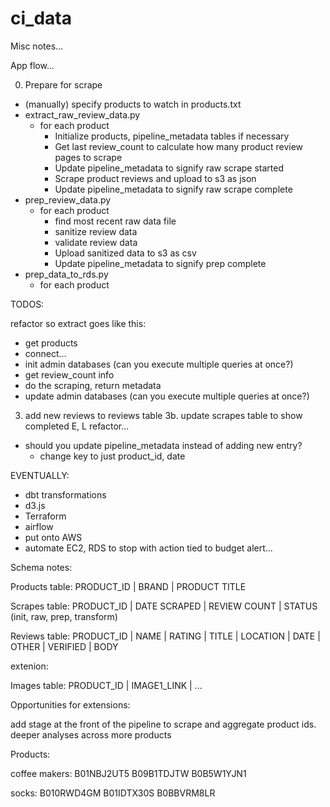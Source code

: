 # ci_data

Misc notes...

App flow...

0. Prepare for scrape
- (manually) specify products to watch in products.txt
- extract_raw_review_data.py
    - for each product
        - Initialize products, pipeline_metadata tables if necessary
        - Get last review_count to calculate how many product review pages to scrape
        - Update pipeline_metadata to signify raw scrape started
        - Scrape product reviews and upload to s3 as json
        - Update pipeline_metadata to signify raw scrape complete
- prep_review_data.py
    - for each product
        - find most recent raw data file
        - sanitize review data
        - validate review data
        - Upload sanitized data to s3 as csv
        - Update pipeline_metadata to signify prep complete
- prep_data_to_rds.py
    - for each product

TODOS:

refactor so extract goes like this:
- get products
- connect...
- init admin databases (can you execute multiple queries at once?)
- get review_count info
- do the scraping, return metadata
- update admin databases (can you execute multiple queries at once?)


3. add new reviews to reviews table
3b. update scrapes table to show completed E, L
refactor...
- should you update pipeline_metadata instead of adding new entry?
    - change key to just product_id, date

EVENTUALLY:
- dbt transformations
- d3.js
- Terraform
- airflow
- put onto AWS
- automate EC2, RDS to stop with action tied to budget alert...


Schema notes:

Products table:
PRODUCT_ID | BRAND | PRODUCT TITLE

Scrapes table:
PRODUCT_ID | DATE SCRAPED | REVIEW COUNT | STATUS (init, raw, prep, transform)

Reviews table:
PRODUCT_ID | NAME | RATING | TITLE | LOCATION | DATE | OTHER | VERIFIED | BODY

extenion:

Images table:
PRODUCT_ID | IMAGE1_LINK | ...


Opportunities for extensions:

add stage at the front of the pipeline to scrape and aggregate product ids. deeper analyses across more products


Products:

coffee makers:
B01NBJ2UT5
B09B1TDJTW
B0B5W1YJN1

socks:
B010RWD4GM
B01IDTX30S
B0BBVRM8LR